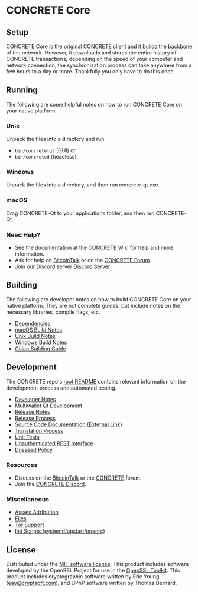 CONCRETE Core
=============

Setup
---------------------
[CONCRETE Core](http://concrete.org/wallet) is the original CONCRETE client and it builds the backbone of the network. However, it downloads and stores the entire history of CONCRETE transactions; depending on the speed of your computer and network connection, the synchronization process can take anywhere from a few hours to a day or more. Thankfully you only have to do this once.

Running
---------------------
The following are some helpful notes on how to run CONCRETE Core on your native platform.

### Unix

Unpack the files into a directory and run:

- `bin/concrete-qt` (GUI) or
- `bin/concreted` (headless)

### Windows

Unpack the files into a directory, and then run concrete-qt.exe.

### macOS

Drag CONCRETE-Qt to your applications folder, and then run CONCRETE-Qt.

### Need Help?

* See the documentation at the [CONCRETE Wiki](https://github.com/CONCRETE-Project/CONCRETE/wiki)
for help and more information.
* Ask for help on [BitcoinTalk](https://bitcointalk.org/index.php?topic=1262920.0) or on the [CONCRETE Forum](http://forum.concrete.org/).
* Join our Discord server [Discord Server](https://discord.concrete.org)

Building
---------------------
The following are developer notes on how to build CONCRETE Core on your native platform. They are not complete guides, but include notes on the necessary libraries, compile flags, etc.

- [Dependencies](dependencies.md)
- [macOS Build Notes](build-osx.md)
- [Unix Build Notes](build-unix.md)
- [Windows Build Notes](build-windows.md)
- [Gitian Building Guide](gitian-building.md)

Development
---------------------
The CONCRETE repo's [root README](/README.md) contains relevant information on the development process and automated testing.

- [Developer Notes](developer-notes.md)
- [Multiwallet Qt Development](multiwallet-qt.md)
- [Release Notes](release-notes.md)
- [Release Process](release-process.md)
- [Source Code Documentation (External Link)](https://www.fuzzbawls.pw/concrete/doxygen/)
- [Translation Process](translation_process.md)
- [Unit Tests](unit-tests.md)
- [Unauthenticated REST Interface](REST-interface.md)
- [Dnsseed Policy](dnsseed-policy.md)

### Resources
* Discuss on the [BitcoinTalk](https://bitcointalk.org/index.php?topic=1262920.0) or the [CONCRETE](http://forum.concrete.org/) forum.
* Join the [CONCRETE Discord](https://discord.concrete.org).

### Miscellaneous
- [Assets Attribution](assets-attribution.md)
- [Files](files.md)
- [Tor Support](tor.md)
- [Init Scripts (systemd/upstart/openrc)](init.md)

License
---------------------
Distributed under the [MIT software license](/COPYING).
This product includes software developed by the OpenSSL Project for use in the [OpenSSL Toolkit](https://www.openssl.org/). This product includes
cryptographic software written by Eric Young ([eay@cryptsoft.com](mailto:eay@cryptsoft.com)), and UPnP software written by Thomas Bernard.
